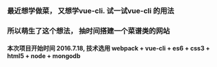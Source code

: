 ### 最近想学做菜， 又想学vue-cli. 试一试vue-cli 的用法
### 所以萌生了这个想法， 抽时间搭建一个菜谱类的网站
####  本次项目开始时间 2016.7.18,  技术选用  webpack + vue-cli + es6 + css3 + html5 + node + mongodb 

